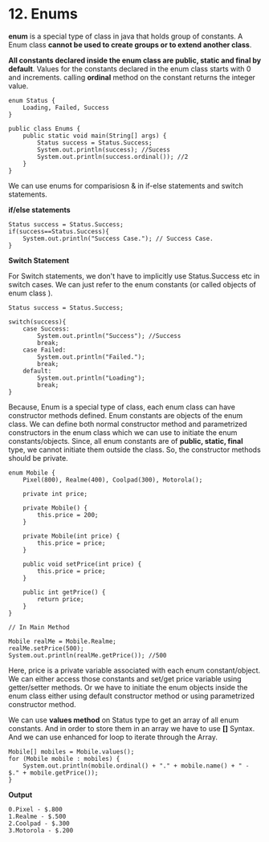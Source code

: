 # 12. Enums

**enum** is a special type of class in java that holds group of constants. A Enum class **cannot be used to create groups or to extend another class**.

**All constants declared inside the enum class are public, static and final by default**. Values for the constants declared in the enum class starts with 0 and increments. calling **ordinal** method on the constant returns the integer value.

    enum Status {
        Loading, Failed, Success
    }

    public class Enums {
        public static void main(String[] args) {
            Status success = Status.Success;
            System.out.println(success); //Sucess
            System.out.println(success.ordinal()); //2
        }
    }

We can use enums for comparisiosn & in if-else statements and switch statements.

**if/else statements**

    Status success = Status.Success;
    if(success==Status.Success){
        System.out.println("Success Case."); // Success Case.
    }

**Switch Statement**

For Switch statements, we don't have to implicitly use Status.Success etc in switch cases. We can just refer to the enum constants (or called objects of enum class ).

    Status success = Status.Success;

    switch(success){
        case Success:
            System.out.println("Success"); //Success
            break;
        case Failed:
            System.out.println("Failed.");
            break;
        default:
            System.out.println("Loading");
            break;
    }

Because, Enum is a special type of class, each enum class can have constructor methods defined. Enum constants are objects of the enum class. We can define both normal constructor method and parametrized constructors in the enum class which we can use to initiate the enum constants/objects. Since, all enum constants are of **public, static, final** type, we cannot initiate them outside the class. So, the constructor methods should be private.

    enum Mobile {
        Pixel(800), Realme(400), Coolpad(300), Motorola();

        private int price;

        private Mobile() {
            this.price = 200;
        }

        private Mobile(int price) {
            this.price = price;
        }

        public void setPrice(int price) {
            this.price = price;
        }

        public int getPrice() {
            return price;
        }
    }

    // In Main Method

    Mobile realMe = Mobile.Realme;
    realMe.setPrice(500);
    System.out.println(realMe.getPrice()); //500

Here, price is a private variable associated with each enum constant/object. We can either access those constants and set/get price variable using getter/setter methods. Or we have to initiate the enum objects inside the enum class either using default constructor method or using parametrized constructor method.

We can use **values method** on Status type to get an array of all enum constants. And in order to store them in an array we have to use **<Enum Name>[]** Syntax. And we can use enhanced for loop to iterate through the Array.

    Mobile[] mobiles = Mobile.values();
    for (Mobile mobile : mobiles) {
        System.out.println(mobile.ordinal() + "." + mobile.name() + " - $." + mobile.getPrice());
    }

**Output**

    0.Pixel - $.800
    1.Realme - $.500
    2.Coolpad - $.300
    3.Motorola - $.200
